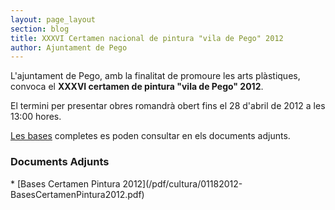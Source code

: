 ```yaml
---
layout: page_layout
section: blog
title: XXXVI Certamen nacional de pintura "vila de Pego" 2012
author: Ajuntament de Pego
---
```

L'ajuntament de Pego, amb la finalitat de promoure les arts plàstiques, convoca el **XXXVI certamen de pintura "vila de Pego" 2012**.

El termini per presentar obres romandrà obert fins el <time datetime="2012-04-28">28 d'abril de 2012</time> a les 13:00 hores.

[Les bases](/pdf/cultura/01182012-BasesCertamenPintura2012.pdf) completes es poden consultar en els documents adjunts.

### Documents Adjunts
<div class="impressos" markdown="1">
* [Bases Certamen Pintura 2012](/pdf/cultura/01182012-BasesCertamenPintura2012.pdf)
</div>